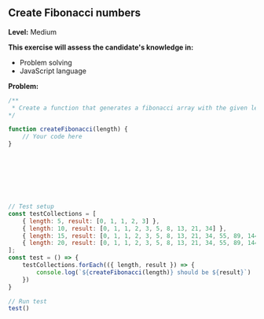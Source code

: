 ## Create Fibonacci numbers


**Level:** Medium

**This exercise will assess the candidate's knowledge in:**
- Problem solving
- JavaScript language

**Problem:**
```javascript
/**
 * Create a function that generates a fibonacci array with the given length
*/

function createFibonacci(length) {
    // Your code here
}








// Test setup
const testCollections = [
    { length: 5, result: [0, 1, 1, 2, 3] },
    { length: 10, result: [0, 1, 1, 2, 3, 5, 8, 13, 21, 34] },
    { length: 15, result: [0, 1, 1, 2, 3, 5, 8, 13, 21, 34, 55, 89, 144, 233, 377] },
    { length: 20, result: [0, 1, 1, 2, 3, 5, 8, 13, 21, 34, 55, 89, 144, 233, 377, 610, 987, 1597, 2584, 4181] },
];
const test = () => {
    testCollections.forEach(({ length, result }) => {
        console.log(`${createFibonacci(length)} should be ${result}`)
    })
}

// Run test
test()
```

